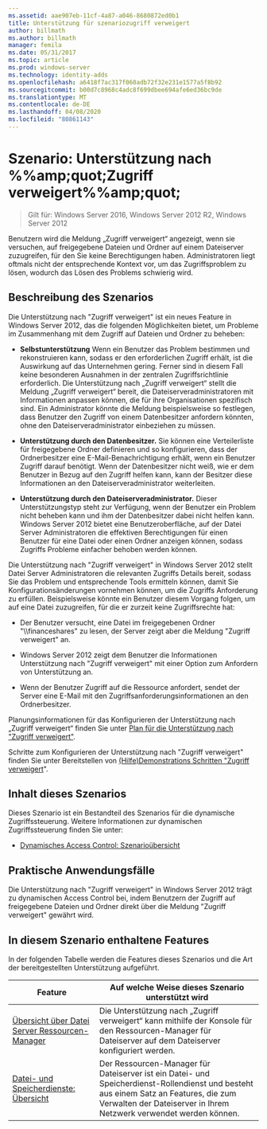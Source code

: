 ```yaml
---
ms.assetid: aae907eb-11cf-4a87-a046-8680872ed0b1
title: Unterstützung für szenariozugriff verweigert
author: billmath
ms.author: billmath
manager: femila
ms.date: 05/31/2017
ms.topic: article
ms.prod: windows-server
ms.technology: identity-adds
ms.openlocfilehash: a6418f7ac317f060adb72f32e231e1577a5f8b92
ms.sourcegitcommit: b00d7c8968c4adc8f699dbee694afe6ed36bc9de
ms.translationtype: MT
ms.contentlocale: de-DE
ms.lasthandoff: 04/08/2020
ms.locfileid: "80861143"
---
```

# <a name="scenario-access-denied-assistance"></a>Szenario: Unterstützung nach %%amp;quot;Zugriff verweigert%%amp;quot;

>Gilt für: Windows Server 2016, Windows Server 2012 R2, Windows Server 2012

Benutzern wird die Meldung „Zugriff verweigert“ angezeigt, wenn sie versuchen, auf freigegebene Dateien und Ordner auf einem Dateiserver zuzugreifen, für den Sie keine Berechtigungen haben. Administratoren liegt oftmals nicht der entsprechende Kontext vor, um das Zugriffsproblem zu lösen, wodurch das Lösen des Problems schwierig wird.  
  
## <a name="scenario-description"></a>Beschreibung des Szenarios  
Die Unterstützung nach "Zugriff verweigert" ist ein neues Feature in Windows Server 2012, das die folgenden Möglichkeiten bietet, um Probleme im Zusammenhang mit dem Zugriff auf Dateien und Ordner zu beheben:  
  
-   **Selbstunterstützung** Wenn ein Benutzer das Problem bestimmen und rekonstruieren kann, sodass er den erforderlichen Zugriff erhält, ist die Auswirkung auf das Unternehmen gering. Ferner sind in diesem Fall keine besonderen Ausnahmen in der zentralen Zugriffsrichtlinie erforderlich. Die Unterstützung nach „Zugriff verweigert“ stellt die Meldung „Zugriff verweigert“ bereit, die Dateiserveradministratoren mit Informationen anpassen können, die für ihre Organisationen spezifisch sind. Ein Administrator könnte die Meldung beispielsweise so festlegen, dass Benutzer den Zugriff von einem Datenbesitzer anfordern könnten, ohne den Dateiserveradministrator einbeziehen zu müssen.  
  
-   **Unterstützung durch den Datenbesitzer.** Sie können eine Verteilerliste für freigegebene Ordner definieren und so konfigurieren, dass der Ordnerbesitzer eine E-Mail-Benachrichtigung erhält, wenn ein Benutzer Zugriff darauf benötigt. Wenn der Datenbesitzer nicht weiß, wie er dem Benutzer in Bezug auf den Zugriff helfen kann, kann der Besitzer diese Informationen an den Dateiserveradministrator weiterleiten.  
  
-   **Unterstützung durch den Dateiserveradministrator.** Dieser Unterstützungstyp steht zur Verfügung, wenn der Benutzer ein Problem nicht beheben kann und ihm der Datenbesitzer dabei nicht helfen kann.  Windows Server 2012 bietet eine Benutzeroberfläche, auf der Datei Server Administratoren die effektiven Berechtigungen für einen Benutzer für eine Datei oder einen Ordner anzeigen können, sodass Zugriffs Probleme einfacher behoben werden können.  
  
Die Unterstützung nach "Zugriff verweigert" in Windows Server 2012 stellt Datei Server Administratoren die relevanten Zugriffs Details bereit, sodass Sie das Problem und entsprechende Tools ermitteln können, damit Sie Konfigurationsänderungen vornehmen können, um die Zugriffs Anforderung zu erfüllen. Beispielsweise könnte ein Benutzer diesem Vorgang folgen, um auf eine Datei zuzugreifen, für die er zurzeit keine Zugriffsrechte hat:  
  
-   Der Benutzer versucht, eine Datei im freigegebenen Ordner "\\\financeshares" zu lesen, der Server zeigt aber die Meldung "Zugriff verweigert" an.  
  
-    Windows Server 2012 zeigt dem Benutzer die Informationen Unterstützung nach "Zugriff verweigert" mit einer Option zum Anfordern von Unterstützung an.  
  
-   Wenn der Benutzer Zugriff auf die Ressource anfordert, sendet der Server eine E-Mail mit den Zugriffsanforderungsinformationen an den Ordnerbesitzer.  
  
Planungsinformationen für das Konfigurieren der Unterstützung nach „Zugriff verweigert“ finden Sie unter [Plan für die Unterstützung nach "Zugriff verweigert"](assetId:///b169f0a4-8b97-4da8-ae4a-c8f1986d19e1).  
  
Schritte zum Konfigurieren der Unterstützung nach "Zugriff verweigert" finden Sie unter Bereitstellen von [ &#40;Hilfe&#41;Demonstrations Schritten "Zugriff verweigert](Deploy-Access-Denied-Assistance--Demonstration-Steps-.md)".  
  
## <a name="in-this-scenario"></a>Inhalt dieses Szenarios  
Dieses Szenario ist ein Bestandteil des Szenarios für die dynamische Zugriffssteuerung. Weitere Informationen zur dynamischen Zugriffssteuerung finden Sie unter:  
  
-   [Dynamisches Access Control: Szenarioübersicht](Dynamic-Access-Control--Scenario-Overview.md)  
  
## <a name="practical-applications"></a>Praktische Anwendungsfälle  
Die Unterstützung nach "Zugriff verweigert" in Windows Server 2012 trägt zu dynamischen Access Control bei, indem Benutzern der Zugriff auf freigegebene Dateien und Ordner direkt über die Meldung "Zugriff verweigert" gewährt wird.  
  
## <a name="features-included-in-this-scenario"></a><a name="BKMK_NEW"></a>In diesem Szenario enthaltene Features  
In der folgenden Tabelle werden die Features dieses Szenarios und die Art der bereitgestellten Unterstützung aufgeführt.  
  
|Feature|Auf welche Weise dieses Szenario unterstützt wird|  
|-----------|---------------------------------|  
|[Übersicht über Datei Server Ressourcen-Manager](https://technet.microsoft.com/library/hh831701.aspx)|Die Unterstützung nach „Zugriff verweigert“ kann mithilfe der Konsole für den Ressourcen-Manager für Dateiserver auf dem Dateiserver konfiguriert werden.|  
|[Datei- und Speicherdienste: Übersicht](https://technet.microsoft.com/library/hh831487.aspx)|Der Ressourcen-Manager für Dateiserver ist ein Datei- und Speicherdienst-Rollendienst und besteht aus einem Satz an Features, die zum Verwalten der Dateiserver in Ihrem Netzwerk verwendet werden können.|  
  


